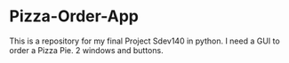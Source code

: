 # Pizza-Order-App
This is a repository for my final Project Sdev140 in python. I need a GUI to order a Pizza Pie. 2 windows and buttons.
